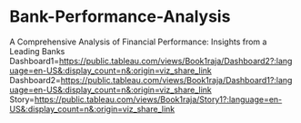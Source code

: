 # Bank-Performance-Analysis
A Comprehensive Analysis of Financial Performance: Insights from a Leading Banks
Dashboard1=https://public.tableau.com/views/Book1raja/Dashboard2?:language=en-US&:display_count=n&:origin=viz_share_link
Dashboard2=https://public.tableau.com/views/Book1raja/Dashboard1?:language=en-US&:display_count=n&:origin=viz_share_link
Story=https://public.tableau.com/views/Book1raja/Story1?:language=en-US&:display_count=n&:origin=viz_share_link
